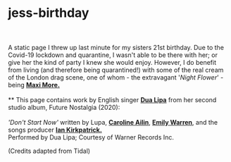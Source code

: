 # jess-birthday
<br></br>
A static page I threw up last minute for my sisters 21st birthday. Due to the Covid-19 lockdown and quarantine, I wasn't able to be there with her; or give her the kind of party I knew she would enjoy. However, I do benefit from living (and therefore being quarantined!) with some of the real cream of the London drag scene, one of whom - the extravagant '<i>Night Flower</i>' - being <b><a href="https://www.instagram.com/fairyprincessmermaidbarbie">Maxi More.<a></b> 
<br></br>**
This page contains work by  English singer <b><a href="https://www.dualipa.com">Dua Lipa<a></b> from her second studio album, Future Nostalgia (2020):
<br></br>
<i>'Don't Start Now'</i> written by Lupa, <b><a href="https://en.wikipedia.org/wiki/Caroline_Ailin">Caroline Ailin<a></b>, <b><a href="https://en.wikipedia.org/wiki/Emily_Warren">Emily Warren<a></b>, and the songs producer <b><a href="https://en.wikipedia.org/wiki/Ian_Kirkpatrick_(record_producer)">Ian Kirkpatrick.<a></b>
<br>
Performed by Dua Lipa; Courtesy of Warner Records Inc.
  
(Credits adapted from Tidal)
